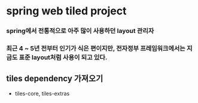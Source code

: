 # spring web tiled project

### spring에서 전통적으로 아주 많이 사용하던 layout 관리자
### 최근 4 ~ 5년 전부터 인기가 식은 편이지만, 전자정부 프레임워크에서는 지금도 표준 layout처럼 사용이 되고 있다.

## tiles dependency 가져오기
* tiles-core, tiles-extras